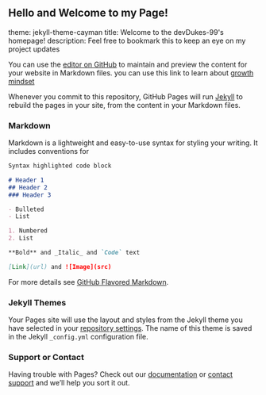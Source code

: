 ## Hello and Welcome to my Page!

theme: jekyll-theme-cayman
title: Welcome to the devDukes-99's homepage!
description: Feel free to bookmark this to keep an eye on my project updates

You can use the [editor on GitHub](https://github.com/devDukes-99/devDukes-99.github.io/edit/main/index.md) to maintain and preview the content for your website in Markdown files.
you can use this link to learn about [growth mindset](https://github.com/devDukes-99/devDukes-99.github.io/blob/80bf9fd7f42b94e9c85b7e386075bb18281742c6/README.md)

Whenever you commit to this repository, GitHub Pages will run [Jekyll](https://jekyllrb.com/) to rebuild the pages in your site, from the content in your Markdown files.

### Markdown

Markdown is a lightweight and easy-to-use syntax for styling your writing. It includes conventions for

```markdown
Syntax highlighted code block

# Header 1
## Header 2
### Header 3

- Bulleted
- List

1. Numbered
2. List

**Bold** and _Italic_ and `Code` text

[Link](url) and ![Image](src)
```

For more details see [GitHub Flavored Markdown](https://guides.github.com/features/mastering-markdown/).

### Jekyll Themes

Your Pages site will use the layout and styles from the Jekyll theme you have selected in your [repository settings](https://github.com/devDukes-99/devDukes-99.github.io/settings/pages). The name of this theme is saved in the Jekyll `_config.yml` configuration file.

### Support or Contact

Having trouble with Pages? Check out our [documentation](https://docs.github.com/categories/github-pages-basics/) or [contact support](https://support.github.com/contact) and we’ll help you sort it out.
